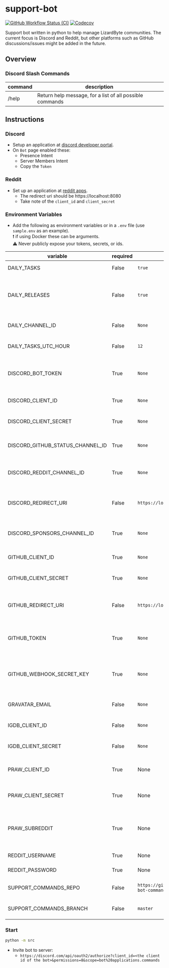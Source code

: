 # support-bot
[![GitHub Workflow Status (CI)](https://img.shields.io/github/actions/workflow/status/lizardbyte/support-bot/ci.yml.svg?branch=master&label=CI%20build&logo=github&style=for-the-badge)](https://github.com/LizardByte/support-bot/actions/workflows/ci.yml?query=branch%3Amaster)
[![Codecov](https://img.shields.io/codecov/c/gh/LizardByte/support-bot.svg?token=900Q93P1DE&style=for-the-badge&logo=codecov&label=codecov)](https://app.codecov.io/gh/LizardByte/support-bot)

Support bot written in python to help manage LizardByte communities. The current focus is Discord and Reddit, but other
platforms such as GitHub discussions/issues might be added in the future.


## Overview

### Discord Slash Commands

| command  | description                                              |
|----------|----------------------------------------------------------|
| /help    | Return help message, for a list of all possible commands |


## Instructions

### Discord

* Setup an application at [discord developer portal](https://discord.com/developers/applications).
* On `Bot` page enabled these:
  * Presence Intent
  * Server Members Intent
  * Copy the `Token`

### Reddit

* Set up an application at [reddit apps](https://www.reddit.com/prefs/apps/).
  * The redirect uri should be https://localhost:8080
  * Take note of the `client_id` and `client_secret`
 
### Environment Variables

* Add the following as environment variables or in a `.env` file (use `sample.env` as an example).  
  :exclamation: if using Docker these can be arguments.  
  :warning: Never publicly expose your tokens, secrets, or ids.  

| variable                         | required | default                                              | description                                                             |
|----------------------------------|----------|------------------------------------------------------|-------------------------------------------------------------------------|
| DAILY_TASKS                      | False    | `true`                                               | Daily tasks on or off.                                                  |
| DAILY_RELEASES                   | False    | `true`                                               | Send a message for each game released on this day in history.           |
| DAILY_CHANNEL_ID                 | False    | `None`                                               | Required if daily_tasks is enabled.                                     |
| DAILY_TASKS_UTC_HOUR             | False    | `12`                                                 | The hour to run daily tasks.                                            | 
| DISCORD_BOT_TOKEN                | True     | `None`                                               | Token from Bot page on discord developer portal.                        |
| DISCORD_CLIENT_ID                | True     | `None`                                               | Discord OAuth2 client id.                                               |
| DISCORD_CLIENT_SECRET            | True     | `None`                                               | Discord OAuth2 client secret.                                           |
| DISCORD_GITHUB_STATUS_CHANNEL_ID | True     | `None`                                               | Channel ID to send GitHub status updates to.                            |
| DISCORD_REDDIT_CHANNEL_ID        | True     | `None`                                               | Channel ID to send Reddit post updates to.                              |
| DISCORD_REDIRECT_URI             | False    | `https://localhost:8080/discord/callback`            | The redirect uri for OAuth2. Must be publicly accessible.               |
| DISCORD_SPONSORS_CHANNEL_ID      | True     | `None`                                               | Channel ID to send sponsorship updates to.                              |
| GITHUB_CLIENT_ID                 | True     | `None`                                               | GitHub OAuth2 client id.                                                |
| GITHUB_CLIENT_SECRET             | True     | `None`                                               | GitHub OAuth2 client secret.                                            |
| GITHUB_REDIRECT_URI              | False    | `https://localhost:8080/github/callback`             | The redirect uri for OAuth2. Must be publicly accessible.               |
| GITHUB_TOKEN                     | True     | `None`                                               | GitHub personal access token. Must have `read:org`                      |
| GITHUB_WEBHOOK_SECRET_KEY        | True     | `None`                                               | A secret value to ensure webhooks are from trusted sources.             |
| GRAVATAR_EMAIL                   | False    | `None`                                               | Gravatar email address for bot avatar.                                  |
| IGDB_CLIENT_ID                   | False    | `None`                                               | Required if daily_releases is enabled.                                  |
| IGDB_CLIENT_SECRET               | False    | `None`                                               | Required if daily_releases is enabled.                                  |
| PRAW_CLIENT_ID                   | True     | None                                                 | `client_id` from reddit app setup page.                                 |
| PRAW_CLIENT_SECRET               | True     | None                                                 | `client_secret` from reddit app setup page.                             |
| PRAW_SUBREDDIT                   | True     | None                                                 | Subreddit to monitor (reddit user should be moderator of the subreddit) |
| REDDIT_USERNAME                  | True     | None                                                 | Reddit username                                                         |
| REDDIT_PASSWORD                  | True     | None                                                 | Reddit password                                                         |
| SUPPORT_COMMANDS_REPO            | False    | `https://github.com/LizardByte/support-bot-commands` | Repository for support commands.                                        |
| SUPPORT_COMMANDS_BRANCH          | False    | `master`                                             | Branch for support commands.                                            |

### Start

```bash
python -m src
```

* Invite bot to server:
  * `https://discord.com/api/oauth2/authorize?client_id=<the client id of the bot>&permissions=8&scope=bot%20applications.commands`
